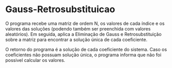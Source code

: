 # Gauss-Retrosubstituicao

O programa recebe uma matriz de ordem N, os valores de cada índice e os valores das soluções (podendo também ser preenchida com valores aleatórios). Em seguida, aplica a Eliminação de Gauss e Retrosubstituição sobre a matriz para encontrar a solução única de cada coeficiente.

O retorno do programa é a solução de cada coeficiente do sistema. Caso os coeficientes não possuam solução única, o programa informa que não foi possivel calcular os valores.
